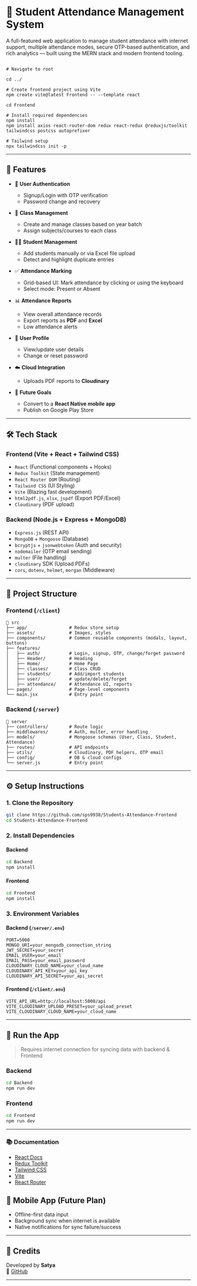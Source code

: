 # 📘 Student Attendance Management System

A full-featured web application to manage student attendance with internet support, multiple attendance modes, secure OTP-based authentication, and rich analytics — built using the MERN stack and modern frontend tooling.



```

# Navigate to root

cd ../

# Create frontend project using Vite
npm create vite@latest Frontend -- --template react

cd Frontend

# Install required dependencies
npm install
npm install axios react-router-dom redux react-redux @reduxjs/toolkit tailwindcss postcss autoprefixer

# Tailwind setup
npx tailwindcss init -p

```

---

## 🚀 Features

- 👥 **User Authentication**
  - Signup/Login with OTP verification
  - Password change and recovery

- 🏫 **Class Management**
  - Create and manage classes based on year batch
  - Assign subjects/courses to each class

- 🧑‍🎓 **Student Management**
  - Add students manually or via Excel file upload
  - Detect and highlight duplicate entries

- ✅ **Attendance Marking**
  - Grid-based UI: Mark attendance by clicking or using the keyboard
  - Select mode: Present or Absent

- 📊 **Attendance Reports**
  - View overall attendance records
  - Export reports as **PDF** and **Excel**
  - Low attendance alerts

- 👤 **User Profile**
  - View/update user details
  - Change or reset password

- ☁️ **Cloud Integration**
  - Uploads PDF reports to **Cloudinary**

- 📱 **Future Goals**
  - Convert to a **React Native mobile app**
  - Publish on Google Play Store

---

## 🛠️ Tech Stack

### Frontend (Vite + React + Tailwind CSS)
- `React` (Functional components + Hooks)
- `Redux Toolkit` (State management)
- `React Router DOM` (Routing)
- `Tailwind CSS` (UI Styling)
- `Vite` (Blazing fast development)
- `html2pdf.js`, `xlsx`, `jspdf` (Export PDF/Excel)
- `Cloudinary` (PDF upload)


### Backend (Node.js + Express + MongoDB)
- `Express.js` (REST API)
- `MongoDB` + `Mongoose` (Database)
- `bcryptjs` + `jsonwebtoken` (Auth and security)
- `nodemailer` (OTP email sending)
- `multer` (File handling)
- `cloudinary` SDK (Upload PDFs)
- `cors`, `dotenv`, `helmet`, `morgan` (Middleware)

---

## 📁 Project Structure

### Frontend (`/client`)
```
📁 src
├── app/                # Redux store setup
├── assets/             # Images, styles
├── components/         # Common reusable components (modals, layout, buttons)
├── features/
│   ├── auth/           # Login, signup, OTP, change/forget password
│   ├── Header/         # Heading
│   ├── Home/           # Home Page
│   ├── classes/        # Class CRUD
│   ├── students/       # Add/import students
│   ├── user/           # update/delete/forget
│   ├── attendance/     # Attendance UI, reports
├── pages/              # Page-level components
└── main.jsx            # Entry point
```

### Backend (`/server`)
```
📁 server
├── controllers/        # Route logic
├── middlewares/        # Auth, multer, error handling
├── models/             # Mongoose schemas (User, Class, Student, Attendance)
├── routes/             # API endpoints
├── utils/              # Cloudinary, PDF helpers, OTP email
├── config/             # DB & cloud configs
└── server.js           # Entry point
```

---

## ⚙️ Setup Instructions

### 1. Clone the Repository
```bash
git clone https://github.com/sps9938/Students-Attendance-Frontend
cd Students-Attendance-Frontend
```

### 2. Install Dependencies

#### Backend
```bash
cd Backend
npm install
```

#### Frontend
```bash
cd Frontend
npm install
```

### 3. Environment Variables

#### Backend (`/server/.env`)
```env
PORT=5000
MONGO_URI=your_mongodb_connection_string
JWT_SECRET=your_secret
EMAIL_USER=your_email
EMAIL_PASS=your_email_password
CLOUDINARY_CLOUD_NAME=your_cloud_name
CLOUDINARY_API_KEY=your_api_key
CLOUDINARY_API_SECRET=your_api_secret
```

#### Frontend (`/client/.env`)
```env
VITE_API_URL=http://localhost:5000/api
VITE_CLOUDINARY_UPLOAD_PRESET=your_upload_preset
VITE_CLOUDINARY_CLOUD_NAME=your_cloud_name
```

---

## 🧪 Run the App

> Requires internet connection for syncing data with backend & Frontend

### Backend
```bash
cd Backend
npm run dev
```

### Frontend
```bash
cd Frontend
npm run dev
```

---


### 📚 Documentation

- [React Docs](https://react.dev)
- [Redux Toolkit](https://redux-toolkit.js.org)
- [Tailwind CSS](https://tailwindcss.com/docs)
- [Vite](https://vitejs.dev/guide/)
- [React Router](https://reactrouter.com/en/main)


## 📱 Mobile App (Future Plan)

- Offline-first data input
- Background sync when internet is available
- Native notifications for sync failure/success

---

## 📌 Credits

Developed by **Satya**  
🔗 [GitHub](https://github.com/Sps9938)

---



